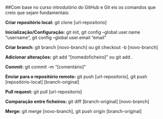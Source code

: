 ##Com base no curso introdutório do GitHub e Git eis os comandos que creio que sejam fundamentais:

**Criar repositório local:** git clone [url-repositorio]

**Inicialização/Configuração:** git init, git config –global user.name “username”, git config –global user.email “email”

**Criar branch:** git branch [novo-branch] ou git checkout -b [novo-branch]

**Adicionar alterações:** git add “[nomedoficheiro]” ou git add .

**Commit:** git commit -m “[comentário]”

**Enviar para o repositório remoto:** git push [url-repositorio], git push [repositório-local] [branch-original]

**Pull request:** git pull [url-repositorio]

**Comparação entre ficheiros:** git diff [branch-original] [novo-branch]

**Merge:** git merge [novo-branch], git push origin [branch-original]

